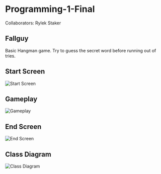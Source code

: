 # Programming-1-Final
Collaborators: Rylek Staker

## Fallguy
Basic Hangman game. Try to guess the secret word before running out of tries.

## Start Screen
![Start Screen]()

## Gameplay
![Gameplay]()

## End Screen
![End Screen]()

## Class Diagram
![Class Diagram]()
